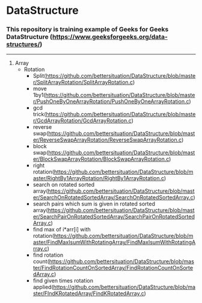 # DataStructure
### This repository is training example of Geeks for Geeks DataStructure (https://www.geeksforgeeks.org/data-structures/)
-----
1. Array
    - Rotation
        - Split(https://github.com/bettersituation/DataStructure/blob/master/SplitArrayRotation/SplitArrayRotation.c)
        - move 1by1(https://github.com/bettersituation/DataStructure/blob/master/PushOneByOneArrayRotation/PushOneByOneArrayRotation.c)
        - gcd trick(https://github.com/bettersituation/DataStructure/blob/master/GcdArrayRotation/GcdArrayRotation.c)
        - reverse swap(https://github.com/bettersituation/DataStructure/blob/master/ReverseSwapArrayRotation/ReverseSwapArrayRotation.c)
        - block swap(https://github.com/bettersituation/DataStructure/blob/master/BlockSwapArrayRotation/BlockSwapArrayRotation.c)
        - right rotation(https://github.com/bettersituation/DataStructure/blob/master/RightBy1ArrayRotation/RightBy1ArrayRotation.c)
        - search on rotated sorted array(https://github.com/bettersituation/DataStructure/blob/master/SearchOnRotatedSortedArray/SearchOnRotatedSortedArray.c)
        - search pairs which sum is given in rotated sorted array(https://github.com/bettersituation/DataStructure/blob/master/SearchPairOnRotatedSortedArray/SearchPairOnRotatedSortedArray.c)
        - find max of i*arr[i] with rotation(https://github.com/bettersituation/DataStructure/blob/master/FindMaxIsumWithRotatingArray/FindMaxIsumWithRotatingArray.c)
        - find rotation count(https://github.com/bettersituation/DataStructure/blob/master/FindRotationCountOnSortedArray/FindRotationCountOnSortedArray.c)
        - find given times rotation applied(https://github.com/bettersituation/DataStructure/blob/master/FIndKRotatedArray/FindKRotatedArray.c)
        
